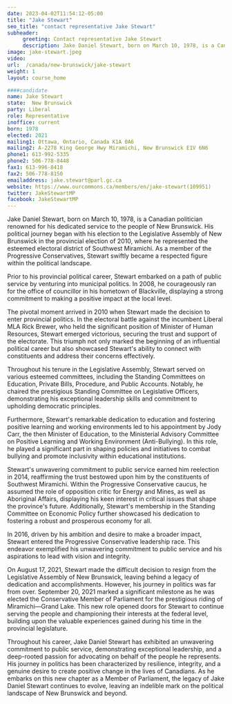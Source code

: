 ```yaml
---
date: 2023-04-02T11:54:12-05:00
title: "Jake Stewart"
seo_title: "contact representative Jake Stewart"
subheader:
     greeting: Contact representative Jake Stewart
     description: Jake Daniel Stewart, born on March 10, 1978, is a Canadian politician renowned for his dedicated service to the people of New Brunswick. His political journey began with his election to the Legislative Assembly of New Brunswick in the provincial election of 2010, where he represented the esteemed electoral district of Southwest Miramichi. As a member of the Progressive Conservatives, Stewart swiftly became a respected figure within the political landscape.
image: jake-stewart.jpeg
video:
url:  /canada/new-brunswick/jake-stewart
weight: 1
layout: course_home

####candidate
name: Jake Stewart
state:	New Brunswick
party: Liberal
role: Representative
inoffice: current
born: 1978
elected: 2021
mailing1: Ottawa, Ontario, Canada K1A 0A6
mailing2: A-2278 King George Hwy Miramichi, New Brunswick E1V 6N6
phone1: 613-992-5335
phone2: 506-778-8448
fax1: 613-996-8418
fax2: 506-778-8150
emailaddress: jake.stewart@parl.gc.ca
website: https://www.ourcommons.ca/members/en/jake-stewart(109951)
twitter: JakeStewartMP
facebook: JakeStewartMP
---
```


Jake Daniel Stewart, born on March 10, 1978, is a Canadian politician renowned for his dedicated service to the people of New Brunswick. His political journey began with his election to the Legislative Assembly of New Brunswick in the provincial election of 2010, where he represented the esteemed electoral district of Southwest Miramichi. As a member of the Progressive Conservatives, Stewart swiftly became a respected figure within the political landscape.

Prior to his provincial political career, Stewart embarked on a path of public service by venturing into municipal politics. In 2008, he courageously ran for the office of councillor in his hometown of Blackville, displaying a strong commitment to making a positive impact at the local level.

The pivotal moment arrived in 2010 when Stewart made the decision to enter provincial politics. In the electoral battle against the incumbent Liberal MLA Rick Brewer, who held the significant position of Minister of Human Resources, Stewart emerged victorious, securing the trust and support of the electorate. This triumph not only marked the beginning of an influential political career but also showcased Stewart's ability to connect with constituents and address their concerns effectively.

Throughout his tenure in the Legislative Assembly, Stewart served on various esteemed committees, including the Standing Committees on Education, Private Bills, Procedure, and Public Accounts. Notably, he chaired the prestigious Standing Committee on Legislative Officers, demonstrating his exceptional leadership skills and commitment to upholding democratic principles.

Furthermore, Stewart's remarkable dedication to education and fostering positive learning and working environments led to his appointment by Jody Carr, the then Minister of Education, to the Ministerial Advisory Committee on Positive Learning and Working Environment (Anti-Bullying). In this role, he played a significant part in shaping policies and initiatives to combat bullying and promote inclusivity within educational institutions.

Stewart's unwavering commitment to public service earned him reelection in 2014, reaffirming the trust bestowed upon him by the constituents of Southwest Miramichi. Within the Progressive Conservative caucus, he assumed the role of opposition critic for Energy and Mines, as well as Aboriginal Affairs, displaying his keen interest in critical issues that shape the province's future. Additionally, Stewart's membership in the Standing Committee on Economic Policy further showcased his dedication to fostering a robust and prosperous economy for all.

In 2016, driven by his ambition and desire to make a broader impact, Stewart entered the Progressive Conservative leadership race. This endeavor exemplified his unwavering commitment to public service and his aspirations to lead with vision and integrity.

On August 17, 2021, Stewart made the difficult decision to resign from the Legislative Assembly of New Brunswick, leaving behind a legacy of dedication and accomplishments. However, his journey in politics was far from over. September 20, 2021 marked a significant milestone as he was elected the Conservative Member of Parliament for the prestigious riding of Miramichi—Grand Lake. This new role opened doors for Stewart to continue serving the people and championing their interests at the federal level, building upon the valuable experiences gained during his time in the provincial legislature.

Throughout his career, Jake Daniel Stewart has exhibited an unwavering commitment to public service, demonstrating exceptional leadership, and a deep-rooted passion for advocating on behalf of the people he represents. His journey in politics has been characterized by resilience, integrity, and a genuine desire to create positive change in the lives of Canadians. As he embarks on this new chapter as a Member of Parliament, the legacy of Jake Daniel Stewart continues to evolve, leaving an indelible mark on the political landscape of New Brunswick and beyond.
